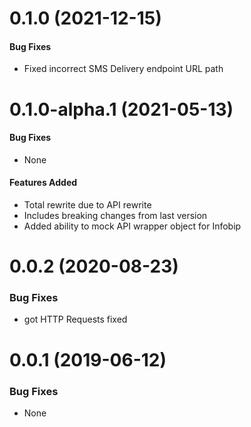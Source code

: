 <a name="0.1.0"></a>
# 0.1.0 (2021-12-15)

#### Bug Fixes
- Fixed incorrect SMS Delivery endpoint URL path

<a name="0.1.0-alpha.1"></a>
# 0.1.0-alpha.1 (2021-05-13)

#### Bug Fixes
- None

#### Features Added
- Total rewrite due to API rewrite
- Includes breaking changes from last version
- Added ability to mock API wrapper object for Infobip

<a name="0.0.2"></a>
# 0.0.2 (2020-08-23)

### Bug Fixes
- got HTTP Requests fixed

<a name="0.0.1"></a>
# 0.0.1 (2019-06-12)

### Bug Fixes
- None
